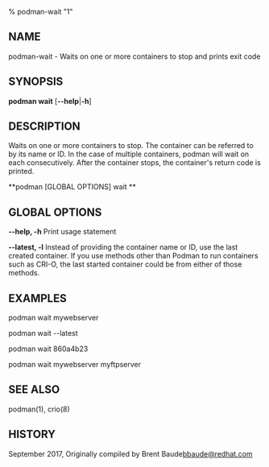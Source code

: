 % podman-wait "1"

## NAME
podman\-wait - Waits on one or more containers to stop and prints exit code

## SYNOPSIS
**podman wait**
[**--help**|**-h**]

## DESCRIPTION
Waits on one or more containers to stop.  The container can be referred to by its
name or ID.  In the case of multiple containers, podman will wait on each consecutively.
After the container stops, the container's return code is printed.

**podman [GLOBAL OPTIONS] wait **

## GLOBAL OPTIONS

**--help, -h**
  Print usage statement

**--latest, -l**
  Instead of providing the container name or ID, use the last created container. If you use methods other than Podman
to run containers such as CRI-O, the last started container could be from either of those methods.

## EXAMPLES

  podman wait mywebserver

  podman wait --latest

  podman wait 860a4b23

  podman wait mywebserver myftpserver

## SEE ALSO
podman(1), crio(8)

## HISTORY
September 2017, Originally compiled by Brent Baude<bbaude@redhat.com>
